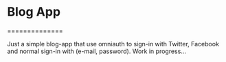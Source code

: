 # Blog App

==============


Just a simple blog-app that use omniauth to sign-in with Twitter, Facebook and normal sign-in with (e-mail, password). Work in progress...